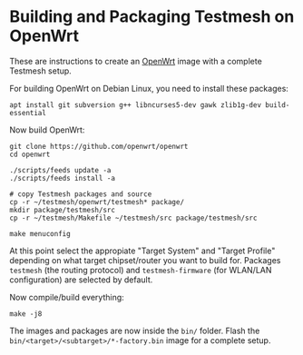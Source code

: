 # Building and Packaging Testmesh on OpenWrt

These are instructions to create an [OpenWrt](https://openwrt.org) image with a complete Testmesh setup.

For building OpenWrt on Debian Linux, you need to install these packages:
```
apt install git subversion g++ libncurses5-dev gawk zlib1g-dev build-essential
```

Now build OpenWrt:
```
git clone https://github.com/openwrt/openwrt
cd openwrt

./scripts/feeds update -a
./scripts/feeds install -a

# copy Testmesh packages and source
cp -r ~/testmesh/openwrt/testmesh* package/
mkdir package/testmesh/src
cp -r ~/testmesh/Makefile ~/testmesh/src package/testmesh/src

make menuconfig
```

At this point select the appropiate "Target System" and "Target Profile" depending on what target chipset/router you want to build for.
Packages `testmesh` (the routing protocol) and `testmesh-firmware` (for WLAN/LAN configuration) are selected by default.

Now compile/build everything:

```
make -j8
```

The images and packages are now inside the `bin/` folder. Flash the `bin/<target>/<subtarget>/*-factory.bin` image for a complete setup.
